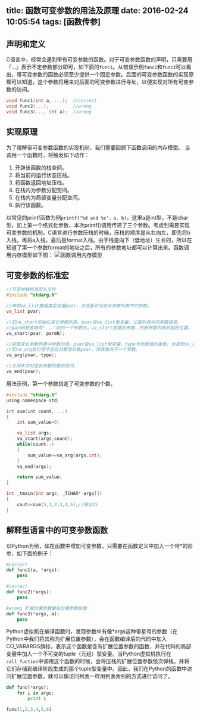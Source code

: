 title: 函数可变参数的用法及原理
date: 2016-02-24 10:05:54
tags: [函数传参]
---
## 声明和定义
C语言中，经常会遇到带有可变参数的函数。对于可变参数函数的声明，只需要用『...』表示不定参数部分即可，如下面的`func1`。从错误示例`func2`和`func3`可以看出，带可变参数的函数必须至少提供一个固定参数。后面的可变参数函数的实现原理可以知道，这个参数将用来对后面的可变参数进行寻址，以便实现对所有可变参数的访问。

```C
void func1(int a, ...);  //correct
void func2(...);         //wrong
void func3(..., int a);  //wrong
```
## 实现原理
为了理解带可变参数函数的实现机制，我们需要回顾下函数调用的内存模型。
当调用一个函数时，将触发如下动作：
1. 开辟该函数的栈空间。
2. 将当前的运行状态压栈。
3. 将函数返回地址压栈。
4. 在栈内为参数分配空间。
5. 在栈内为局部变量分配空间。
6. 执行该函数。

以常见的printf函数为例`printf("%d and %c"，a, b)`。这里a是int型，不是char型，加上第一个格式化参数，本次printf()调用传递了三个参数。考虑到需要实现可变参数的机制，C语言进行参数压栈的时候，压栈的顺序是从右向左，即先将b入栈，再将a入栈，最后是format入栈。由于栈是向下（低地址）生长的，所以在知道了第一个参数format的地址之后，所有的参数地址都可以计算出来。函数调用内存模型如下图：
![函数调用内存模型](http://7xpwqp.com1.z0.glb.clouddn.com/2016-02-24-01.jpg)

## 可变参数的标准宏
```C
//可变参数标准宏头文件
#include "stdarg.h"

//申明va_list数据类型变量pvar，该变量访问变长参数列表中的参数。
va_list pvar;

//宏va_start初始化变长参数列表。pvar是va_list型变量，记载列表中的参数信息。
//parmN是省略号"..."前的一个参数名，va_start根据此参数，判断参数列表的起始位置。
va_start(pvar, parmN);

//获取变长参数列表中参数的值。pvar是va_list型变量，type为参数值的类型，也是宏va_arg返回数值的类型。
//宏va_arg执行完毕后自动更改对象pvar，将其指向下一个参数。
va_arg(pvar, type);

//关闭本次对变长参数列表的访问。
va_end(pvar);
```
<!--more-->
用法示例，第一个参数指定了可变参数的个数。
```C
#include "stdarg.h"
using namespace std;

int sum(int count, ...)
{
	int sum_value=0;

	va_list args;
	va_start(args,count);
	while(count--)
	{
		sum_value+=va_arg(args,int);
	}
	va_end(args);

	return sum_value;
}

int _tmain(int argc, _TCHAR* argv[])
{
	cout<<sum(5,1,2,3,4,5);//输出15
}
```

## 解释型语言中的可变参数函数
以Python为例，如在函数中增加可变参数，只需要在函数定义中加入一个带*的形参，如下面的例子：
```Python
#correct
def func1(a, *args):
    pass

#correct
def func2(*args):
    pass

#wrong 扩展位置参数要在位置参数后面
def func3(*args, a):
    pass
```
Python虚拟机在编译函数时，发现参数中有像*args这种带星号的参数（在Python中我们将其称为扩展位置参数），会在函数编译后的代码中加入CO_VARARGS旗标，表示这个函数是含有扩展位置参数的函数，并在代码的局部变量中加入一个不可变的tuple（元组）型变量。当Python虚拟机执行在`call_fuction`中调用这个函数的时候，会将压栈的扩展位置参数依次弹栈，并将它们存储到编译阶段生成的那个tuple型变量中。因此，我们在Python的函数中访问扩展位置参数，就可以像访问列表一样用列表索引的方式进行访问了。

```Python
def func(*args):
    for i in args:
        print i

func(1,2,3,4,5,6)
```
